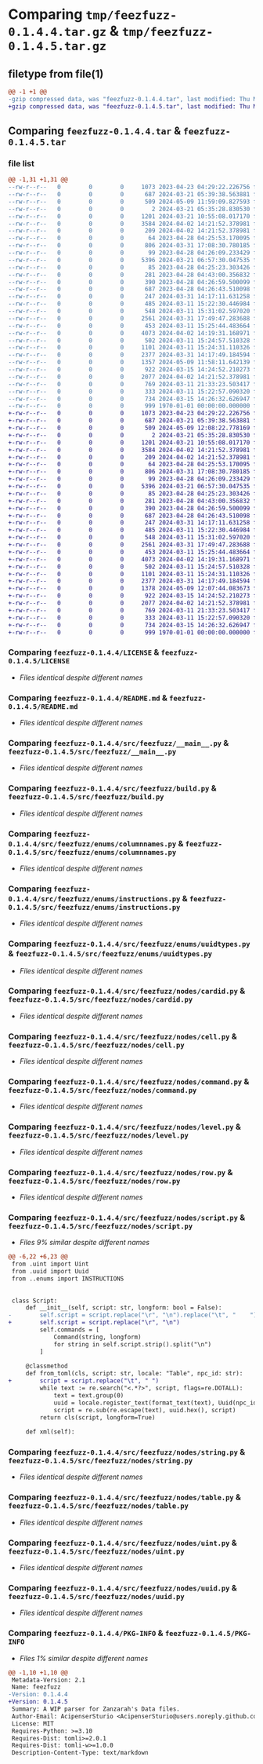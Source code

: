 # Comparing `tmp/feezfuzz-0.1.4.4.tar.gz` & `tmp/feezfuzz-0.1.4.5.tar.gz`

## filetype from file(1)

```diff
@@ -1 +1 @@
-gzip compressed data, was "feezfuzz-0.1.4.4.tar", last modified: Thu May  9 11:59:09 2024, max compression
+gzip compressed data, was "feezfuzz-0.1.4.5.tar", last modified: Thu May  9 12:08:22 2024, max compression
```

## Comparing `feezfuzz-0.1.4.4.tar` & `feezfuzz-0.1.4.5.tar`

### file list

```diff
@@ -1,31 +1,31 @@
--rw-r--r--   0        0        0     1073 2023-04-23 04:29:22.226756 feezfuzz-0.1.4.4/LICENSE
--rw-r--r--   0        0        0      687 2024-03-21 05:39:38.563881 feezfuzz-0.1.4.4/README.md
--rw-r--r--   0        0        0      509 2024-05-09 11:59:09.827593 feezfuzz-0.1.4.4/pyproject.toml
--rw-r--r--   0        0        0        2 2024-03-21 05:35:28.830530 feezfuzz-0.1.4.4/src/feezfuzz/__init__.py
--rw-r--r--   0        0        0     1201 2024-03-21 10:55:08.017170 feezfuzz-0.1.4.4/src/feezfuzz/__main__.py
--rw-r--r--   0        0        0     3584 2024-04-02 14:21:52.378981 feezfuzz-0.1.4.4/src/feezfuzz/build.py
--rw-r--r--   0        0        0      209 2024-04-02 14:21:52.378981 feezfuzz-0.1.4.4/src/feezfuzz/enums/__init__.py
--rw-r--r--   0        0        0       64 2023-04-28 04:25:53.170095 feezfuzz-0.1.4.4/src/feezfuzz/enums/cardtypes.py
--rw-r--r--   0        0        0      806 2024-03-31 17:08:30.780185 feezfuzz-0.1.4.4/src/feezfuzz/enums/columnnames.py
--rw-r--r--   0        0        0       99 2023-04-28 04:26:09.233429 feezfuzz-0.1.4.4/src/feezfuzz/enums/datatypes.py
--rw-r--r--   0        0        0     5396 2024-03-21 06:57:30.047535 feezfuzz-0.1.4.4/src/feezfuzz/enums/instructions.py
--rw-r--r--   0        0        0       85 2023-04-28 04:25:23.303426 feezfuzz-0.1.4.4/src/feezfuzz/enums/slotnames.py
--rw-r--r--   0        0        0      281 2023-04-28 04:43:00.356832 feezfuzz-0.1.4.4/src/feezfuzz/enums/spellclasses.py
--rw-r--r--   0        0        0      390 2023-04-28 04:26:59.500099 feezfuzz-0.1.4.4/src/feezfuzz/enums/uuidgroups.py
--rw-r--r--   0        0        0      687 2023-04-28 04:26:43.510098 feezfuzz-0.1.4.4/src/feezfuzz/enums/uuidtypes.py
--rw-r--r--   0        0        0      247 2024-03-31 14:17:11.631258 feezfuzz-0.1.4.4/src/feezfuzz/io_utils.py
--rw-r--r--   0        0        0      485 2024-03-11 15:22:30.446984 feezfuzz-0.1.4.4/src/feezfuzz/nodes/byte.py
--rw-r--r--   0        0        0      548 2024-03-11 15:31:02.597020 feezfuzz-0.1.4.4/src/feezfuzz/nodes/cardid.py
--rw-r--r--   0        0        0     2561 2024-03-31 17:49:47.283688 feezfuzz-0.1.4.4/src/feezfuzz/nodes/cell.py
--rw-r--r--   0        0        0      453 2024-03-11 15:25:44.483664 feezfuzz-0.1.4.4/src/feezfuzz/nodes/column.py
--rw-r--r--   0        0        0     4073 2024-04-02 14:19:31.168971 feezfuzz-0.1.4.4/src/feezfuzz/nodes/command.py
--rw-r--r--   0        0        0      502 2024-03-11 15:24:57.510328 feezfuzz-0.1.4.4/src/feezfuzz/nodes/indextable.py
--rw-r--r--   0        0        0     1101 2024-03-11 15:24:31.110326 feezfuzz-0.1.4.4/src/feezfuzz/nodes/level.py
--rw-r--r--   0        0        0     2377 2024-03-31 14:17:49.184594 feezfuzz-0.1.4.4/src/feezfuzz/nodes/row.py
--rw-r--r--   0        0        0     1357 2024-05-09 11:58:11.642139 feezfuzz-0.1.4.4/src/feezfuzz/nodes/script.py
--rw-r--r--   0        0        0      922 2024-03-15 14:24:52.210273 feezfuzz-0.1.4.4/src/feezfuzz/nodes/string.py
--rw-r--r--   0        0        0     2077 2024-04-02 14:21:52.378981 feezfuzz-0.1.4.4/src/feezfuzz/nodes/table.py
--rw-r--r--   0        0        0      769 2024-03-11 21:33:23.503417 feezfuzz-0.1.4.4/src/feezfuzz/nodes/uint.py
--rw-r--r--   0        0        0      333 2024-03-11 15:22:57.090320 feezfuzz-0.1.4.4/src/feezfuzz/nodes/ushort.py
--rw-r--r--   0        0        0      734 2024-03-15 14:26:32.626947 feezfuzz-0.1.4.4/src/feezfuzz/nodes/uuid.py
--rw-r--r--   0        0        0      999 1970-01-01 00:00:00.000000 feezfuzz-0.1.4.4/PKG-INFO
+-rw-r--r--   0        0        0     1073 2023-04-23 04:29:22.226756 feezfuzz-0.1.4.5/LICENSE
+-rw-r--r--   0        0        0      687 2024-03-21 05:39:38.563881 feezfuzz-0.1.4.5/README.md
+-rw-r--r--   0        0        0      509 2024-05-09 12:08:22.778169 feezfuzz-0.1.4.5/pyproject.toml
+-rw-r--r--   0        0        0        2 2024-03-21 05:35:28.830530 feezfuzz-0.1.4.5/src/feezfuzz/__init__.py
+-rw-r--r--   0        0        0     1201 2024-03-21 10:55:08.017170 feezfuzz-0.1.4.5/src/feezfuzz/__main__.py
+-rw-r--r--   0        0        0     3584 2024-04-02 14:21:52.378981 feezfuzz-0.1.4.5/src/feezfuzz/build.py
+-rw-r--r--   0        0        0      209 2024-04-02 14:21:52.378981 feezfuzz-0.1.4.5/src/feezfuzz/enums/__init__.py
+-rw-r--r--   0        0        0       64 2023-04-28 04:25:53.170095 feezfuzz-0.1.4.5/src/feezfuzz/enums/cardtypes.py
+-rw-r--r--   0        0        0      806 2024-03-31 17:08:30.780185 feezfuzz-0.1.4.5/src/feezfuzz/enums/columnnames.py
+-rw-r--r--   0        0        0       99 2023-04-28 04:26:09.233429 feezfuzz-0.1.4.5/src/feezfuzz/enums/datatypes.py
+-rw-r--r--   0        0        0     5396 2024-03-21 06:57:30.047535 feezfuzz-0.1.4.5/src/feezfuzz/enums/instructions.py
+-rw-r--r--   0        0        0       85 2023-04-28 04:25:23.303426 feezfuzz-0.1.4.5/src/feezfuzz/enums/slotnames.py
+-rw-r--r--   0        0        0      281 2023-04-28 04:43:00.356832 feezfuzz-0.1.4.5/src/feezfuzz/enums/spellclasses.py
+-rw-r--r--   0        0        0      390 2023-04-28 04:26:59.500099 feezfuzz-0.1.4.5/src/feezfuzz/enums/uuidgroups.py
+-rw-r--r--   0        0        0      687 2023-04-28 04:26:43.510098 feezfuzz-0.1.4.5/src/feezfuzz/enums/uuidtypes.py
+-rw-r--r--   0        0        0      247 2024-03-31 14:17:11.631258 feezfuzz-0.1.4.5/src/feezfuzz/io_utils.py
+-rw-r--r--   0        0        0      485 2024-03-11 15:22:30.446984 feezfuzz-0.1.4.5/src/feezfuzz/nodes/byte.py
+-rw-r--r--   0        0        0      548 2024-03-11 15:31:02.597020 feezfuzz-0.1.4.5/src/feezfuzz/nodes/cardid.py
+-rw-r--r--   0        0        0     2561 2024-03-31 17:49:47.283688 feezfuzz-0.1.4.5/src/feezfuzz/nodes/cell.py
+-rw-r--r--   0        0        0      453 2024-03-11 15:25:44.483664 feezfuzz-0.1.4.5/src/feezfuzz/nodes/column.py
+-rw-r--r--   0        0        0     4073 2024-04-02 14:19:31.168971 feezfuzz-0.1.4.5/src/feezfuzz/nodes/command.py
+-rw-r--r--   0        0        0      502 2024-03-11 15:24:57.510328 feezfuzz-0.1.4.5/src/feezfuzz/nodes/indextable.py
+-rw-r--r--   0        0        0     1101 2024-03-11 15:24:31.110326 feezfuzz-0.1.4.5/src/feezfuzz/nodes/level.py
+-rw-r--r--   0        0        0     2377 2024-03-31 14:17:49.184594 feezfuzz-0.1.4.5/src/feezfuzz/nodes/row.py
+-rw-r--r--   0        0        0     1378 2024-05-09 12:07:44.083673 feezfuzz-0.1.4.5/src/feezfuzz/nodes/script.py
+-rw-r--r--   0        0        0      922 2024-03-15 14:24:52.210273 feezfuzz-0.1.4.5/src/feezfuzz/nodes/string.py
+-rw-r--r--   0        0        0     2077 2024-04-02 14:21:52.378981 feezfuzz-0.1.4.5/src/feezfuzz/nodes/table.py
+-rw-r--r--   0        0        0      769 2024-03-11 21:33:23.503417 feezfuzz-0.1.4.5/src/feezfuzz/nodes/uint.py
+-rw-r--r--   0        0        0      333 2024-03-11 15:22:57.090320 feezfuzz-0.1.4.5/src/feezfuzz/nodes/ushort.py
+-rw-r--r--   0        0        0      734 2024-03-15 14:26:32.626947 feezfuzz-0.1.4.5/src/feezfuzz/nodes/uuid.py
+-rw-r--r--   0        0        0      999 1970-01-01 00:00:00.000000 feezfuzz-0.1.4.5/PKG-INFO
```

### Comparing `feezfuzz-0.1.4.4/LICENSE` & `feezfuzz-0.1.4.5/LICENSE`

 * *Files identical despite different names*

### Comparing `feezfuzz-0.1.4.4/README.md` & `feezfuzz-0.1.4.5/README.md`

 * *Files identical despite different names*

### Comparing `feezfuzz-0.1.4.4/src/feezfuzz/__main__.py` & `feezfuzz-0.1.4.5/src/feezfuzz/__main__.py`

 * *Files identical despite different names*

### Comparing `feezfuzz-0.1.4.4/src/feezfuzz/build.py` & `feezfuzz-0.1.4.5/src/feezfuzz/build.py`

 * *Files identical despite different names*

### Comparing `feezfuzz-0.1.4.4/src/feezfuzz/enums/columnnames.py` & `feezfuzz-0.1.4.5/src/feezfuzz/enums/columnnames.py`

 * *Files identical despite different names*

### Comparing `feezfuzz-0.1.4.4/src/feezfuzz/enums/instructions.py` & `feezfuzz-0.1.4.5/src/feezfuzz/enums/instructions.py`

 * *Files identical despite different names*

### Comparing `feezfuzz-0.1.4.4/src/feezfuzz/enums/uuidtypes.py` & `feezfuzz-0.1.4.5/src/feezfuzz/enums/uuidtypes.py`

 * *Files identical despite different names*

### Comparing `feezfuzz-0.1.4.4/src/feezfuzz/nodes/cardid.py` & `feezfuzz-0.1.4.5/src/feezfuzz/nodes/cardid.py`

 * *Files identical despite different names*

### Comparing `feezfuzz-0.1.4.4/src/feezfuzz/nodes/cell.py` & `feezfuzz-0.1.4.5/src/feezfuzz/nodes/cell.py`

 * *Files identical despite different names*

### Comparing `feezfuzz-0.1.4.4/src/feezfuzz/nodes/command.py` & `feezfuzz-0.1.4.5/src/feezfuzz/nodes/command.py`

 * *Files identical despite different names*

### Comparing `feezfuzz-0.1.4.4/src/feezfuzz/nodes/level.py` & `feezfuzz-0.1.4.5/src/feezfuzz/nodes/level.py`

 * *Files identical despite different names*

### Comparing `feezfuzz-0.1.4.4/src/feezfuzz/nodes/row.py` & `feezfuzz-0.1.4.5/src/feezfuzz/nodes/row.py`

 * *Files identical despite different names*

### Comparing `feezfuzz-0.1.4.4/src/feezfuzz/nodes/script.py` & `feezfuzz-0.1.4.5/src/feezfuzz/nodes/script.py`

 * *Files 9% similar despite different names*

```diff
@@ -6,22 +6,23 @@
 from .uint import Uint
 from .uuid import Uuid
 from ..enums import INSTRUCTIONS
 
 
 class Script:
     def __init__(self, script: str, longform: bool = False):
-        self.script = script.replace("\r", "\n").replace("\t", "    ")
+        self.script = script.replace("\r", "\n")
         self.commands = [
             Command(string, longform)
             for string in self.script.strip().split("\n")
         ]
 
     @classmethod
     def from_toml(cls, script: str, locale: "Table", npc_id: str):
+        script = script.replace("\t", " ")
         while text := re.search("<.*?>", script, flags=re.DOTALL):
             text = text.group(0)
             uuid = locale.register_text(format_text(text), Uuid(npc_id).uid.value)
             script = re.sub(re.escape(text), uuid.hex(), script)
         return cls(script, longform=True)
 
     def xml(self):
```

### Comparing `feezfuzz-0.1.4.4/src/feezfuzz/nodes/string.py` & `feezfuzz-0.1.4.5/src/feezfuzz/nodes/string.py`

 * *Files identical despite different names*

### Comparing `feezfuzz-0.1.4.4/src/feezfuzz/nodes/table.py` & `feezfuzz-0.1.4.5/src/feezfuzz/nodes/table.py`

 * *Files identical despite different names*

### Comparing `feezfuzz-0.1.4.4/src/feezfuzz/nodes/uint.py` & `feezfuzz-0.1.4.5/src/feezfuzz/nodes/uint.py`

 * *Files identical despite different names*

### Comparing `feezfuzz-0.1.4.4/src/feezfuzz/nodes/uuid.py` & `feezfuzz-0.1.4.5/src/feezfuzz/nodes/uuid.py`

 * *Files identical despite different names*

### Comparing `feezfuzz-0.1.4.4/PKG-INFO` & `feezfuzz-0.1.4.5/PKG-INFO`

 * *Files 1% similar despite different names*

```diff
@@ -1,10 +1,10 @@
 Metadata-Version: 2.1
 Name: feezfuzz
-Version: 0.1.4.4
+Version: 0.1.4.5
 Summary: A WIP parser for Zanzarah's Data files.
 Author-Email: AcipenserSturio <AcipenserSturio@users.noreply.github.com>
 License: MIT
 Requires-Python: >=3.10
 Requires-Dist: tomli>=2.0.1
 Requires-Dist: tomli-w>=1.0.0
 Description-Content-Type: text/markdown
```

